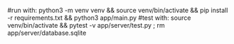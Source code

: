 #run with: python3 -m venv venv && source venv/bin/activate && pip install -r requirements.txt && python3 app/main.py
#test with: source venv/bin/activate && pytest -v app/server/test.py ; rm app/server/database.sqlite